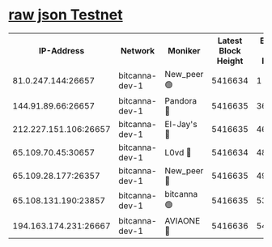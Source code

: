 [raw json Testnet](https://rpc-check.bcat.stavr.tech/bcat/rpc-bcat-result.json)
=


<table><tr><th>IP-Address</th><th>Network</th><th>Moniker</th><th>Latest Block Height</th><th>Earliest Block Height</th><th>Catching Up</th><th>Tx Index</th><th>Voting Power</th><th>Scan Time</th></tr><tr><td>81.0.247.144:26657</td><td>bitcanna-dev-1</td><td>New_peer 🟢</td><td>5416634</td><td>1</td><td>False</td><td>on</td><td>0</td><td>2023-12-08T18:47:19.860397058UTC</td></tr><tr><td>144.91.89.66:26657</td><td>bitcanna-dev-1</td><td>Pandora 🔴</td><td>5416635</td><td>3675711</td><td>False</td><td>on</td><td>2096387</td><td>2023-12-08T18:47:29.628009042UTC</td></tr><tr><td>212.227.151.106:26657</td><td>bitcanna-dev-1</td><td>El-Jay's 🔴</td><td>5416635</td><td>4670391</td><td>False</td><td>on</td><td>2240570</td><td>2023-12-08T18:47:26.612832921UTC</td></tr><tr><td>65.109.70.45:30657</td><td>bitcanna-dev-1</td><td>L0vd 🔴</td><td>5416634</td><td>4828155</td><td>False</td><td>on</td><td>7920</td><td>2023-12-08T18:47:20.218251937UTC</td></tr><tr><td>65.109.28.177:26357</td><td>bitcanna-dev-1</td><td>New_peer 🔴</td><td>5416635</td><td>4952911</td><td>False</td><td>on</td><td>2237067</td><td>2023-12-08T18:47:26.963578607UTC</td></tr><tr><td>65.108.131.190:23857</td><td>bitcanna-dev-1</td><td>bitcanna 🟢</td><td>5416635</td><td>5316635</td><td>False</td><td>off</td><td>0</td><td>2023-12-08T18:47:27.315954154UTC</td></tr><tr><td>194.163.174.231:26667</td><td>bitcanna-dev-1</td><td>AVIAONE 🔴</td><td>5416636</td><td>5404051</td><td>False</td><td>on</td><td>1949865</td><td>2023-12-08T18:47:32.023630486UTC</td></tr></table>